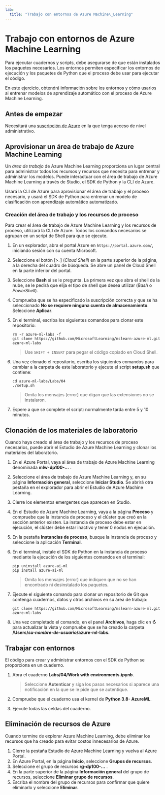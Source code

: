 ```yaml
---
lab:
  title: "Trabajo con entornos de Azure Machine\_Learning"
---
```


# Trabajo con entornos de Azure Machine Learning

Para ejecutar cuadernos y scripts, debe asegurarse de que están instalados los paquetes necesarios. Los entornos permiten especificar los entornos de ejecución y los paquetes de Python que el proceso debe usar para ejecutar el código.

En este ejercicio, obtendrá información sobre los entornos y cómo usarlos al entrenar modelos de aprendizaje automático con el proceso de Azure Machine Learning.

## Antes de empezar

Necesitará una [suscripción de Azure](https://azure.microsoft.com/free?azure-portal=true) en la que tenga acceso de nivel administrativo.

## Aprovisionar un área de trabajo de Azure Machine Learning

Un *área de trabajo* de Azure Machine Learning proporciona un lugar central para administrar todos los recursos y recursos que necesita para entrenar y administrar los modelos. Puede interactuar con el área de trabajo de Azure Machine Learning a través de Studio, el SDK de Python y la CLI de Azure.

Usará la CLI de Azure para aprovisionar el área de trabajo y el proceso necesario, y usará el SDK de Python para entrenar un modelo de clasificación con aprendizaje automático automatizado.

### Creación del área de trabajo y los recursos de proceso

Para crear el área de trabajo de Azure Machine Learning y los recursos de proceso, utilizará la CLI de Azure. Todos los comandos necesarios se agrupan en un script de Shell para que se ejecute.

1. En un explorador, abra el portal Azure en `https://portal.azure.com/`, iniciando sesión con su cuenta Microsoft.
1. Seleccione el botón \[>_] (*Cloud Shell*) en la parte superior de la página, a la derecha del cuadro de búsqueda. Se abre un panel de Cloud Shell en la parte inferior del portal.
1. Seleccione **Bash** si se le pregunta. La primera vez que abra el shell de la nube, se le pedirá que elija el tipo de shell que desea utilizar (*Bash* o *PowerShell*).
1. Comprueba que se ha especificado la suscripción correcta y que se ha seleccionado **No se requiere ninguna cuenta de almacenamiento**. Seleccione **Aplicar**.
1. En el terminal, escriba los siguientes comandos para clonar este repositorio:

    ```azurecli
    rm -r azure-ml-labs -f
    git clone https://github.com/MicrosoftLearning/mslearn-azure-ml.git azure-ml-labs
    ```

    > Use `SHIFT + INSERT` para pegar el código copiado en Cloud Shell.

1. Una vez clonado el repositorio, escriba los siguientes comandos para cambiar a la carpeta de este laboratorio y ejecute el script **setup.sh** que contiene:

    ```azurecli
    cd azure-ml-labs/Labs/04
    ./setup.sh
    ```

    > Omita los mensajes (error) que digan que las extensiones no se instalaron.

1. Espere a que se complete el script: normalmente tarda entre 5 y 10 minutos.

## Clonación de los materiales de laboratorio

Cuando haya creado el área de trabajo y los recursos de proceso necesarios, puede abrir el Estudio de Azure Machine Learning y clonar los materiales del laboratorio. 

1. En el Azure Portal, vaya al área de trabajo de Azure Machine Learning denominada **mlw-dp100-...** .
1. Seleccione el área de trabajo de Azure Machine Learning y, en su página **Información general**, seleccione **Iniciar Studio**. Se abrirá otra pestaña en el explorador para abrir el Estudio de Azure Machine Learning.
1. Cierre los elementos emergentes que aparecen en Studio.
1. En el Estudio de Azure Machine Learning, vaya a la página **Proceso** y compruebe que la instancia de proceso y el clúster que creó en la sección anterior existen. La instancia de proceso debe estar en ejecución, el clúster debe estar inactivo y tener 0 nodos en ejecución.
1. En la pestaña **Instancias de proceso**, busque la instancia de proceso y seleccione la aplicación **Terminal**.
1. En el terminal, instale el SDK de Python en la instancia de proceso mediante la ejecución de los siguientes comandos en el terminal:

    ```
    pip uninstall azure-ai-ml
    pip install azure-ai-ml
    ```

    > Omita los mensajes (error) que indiquen que no se han encontrado ni desinstalado los paquetes.

1. Ejecute el siguiente comando para clonar un repositorio de Git que contenga cuadernos, datos y otros archivos en su área de trabajo:

    ```
    git clone https://github.com/MicrosoftLearning/mslearn-azure-ml.git azure-ml-labs
    ```

1. Una vez completado el comando, en el panel **Archivos**, haga clic en **&#8635;** para actualizar la vista y compruebe que se ha creado la carpeta **/Users/*su-nombre-de-usuario*/azure-ml-labs**.

## Trabajar con entornos

El código para crear y administrar entornos con el SDK de Python se proporciona en un cuaderno.

1. Abra el cuaderno **Labs/04/Work with environments.ipynb**.

    > Seleccione **Autenticar** y siga los pasos necesarios si aparece una notificación en la que se le pide que se autentique.

1. Compruebe que el cuaderno usa el kernel de **Python 3.8- AzureML**.
1. Ejecute todas las celdas del cuaderno.

## Eliminación de recursos de Azure

Cuando termine de explorar Azure Machine Learning, debe eliminar los recursos que ha creado para evitar costos innecesarios de Azure.

1. Cierre la pestaña Estudio de Azure Machine Learning y vuelva al Azure Portal.
1. En Azure Portal, en la página **Inicio**, seleccione **Grupos de recursos**.
1. Seleccione el grupo de recursos **rg-dp100-...** .
1. En la parte superior de la página **Información general** del grupo de recursos, seleccione **Eliminar grupo de recursos**.
1. Escriba el nombre del grupo de recursos para confirmar que quiere eliminarlo y seleccione **Eliminar**.

